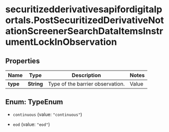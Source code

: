 # securitizedderivativesapifordigitalportals.PostSecuritizedDerivativeNotationScreenerSearchDataItemsInstrumentLockInObservation

## Properties

Name | Type | Description | Notes
------------ | ------------- | ------------- | -------------
**type** | **String** | Type of the barrier observation. | Value | Description | | --- | --- | | continuous | The barrier is observed on a continuous basis (intraday prices are relevant). | | eod | The barrier is observed only at the end of the final auction for the underlying on the relevant exchange (intraday prices are of no relevance). |   | [optional] 



## Enum: TypeEnum


* `continuous` (value: `"continuous"`)

* `eod` (value: `"eod"`)




